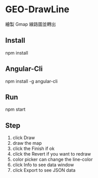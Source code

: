 # GEO-DrawLine
繪製 Gmap 線路圖並轉出

## Install
npm install

## Angular-Cli
npm install -g angular-cli

## Run
npm start

## Step

1. click Draw
2. draw the map
3. click the Finish if ok
4. click the Revert if you want to redraw
5. color picker can change the line-color
6. click Info to see data window
7. click Export to see JSON data